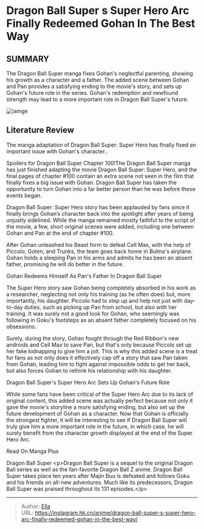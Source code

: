 # Dragon Ball Super s Super Hero Arc Finally Redeemed Gohan In The Best Way


## SUMMARY 



  The Dragon Ball Super manga fixes Gohan&#39;s neglectful parenting, showing his growth as a character and a father.   The added scene between Gohan and Pan provides a satisfying ending to the movie&#39;s story, and sets up Gohan&#39;s future role in the series.   Gohan&#39;s redemption and newfound strength may lead to a more important role in Dragon Ball Super&#39;s future.  

![iamge](https://static1.srcdn.com/wordpress/wp-content/uploads/2023/03/gohan-pan-goku-featured-image.jpg)

## Literature Review

The manga adaptation of Dragon Ball Super: Super Hero has finally fixed an important issue with Gohan&#39;s character..




Spoilers for Dragon Ball Super Chapter 100!The Dragon Ball Super manga has just finished adapting the movie Dragon Ball Super: Super Hero, and the final pages of chapter #100 contain an extra scene not seen in the film that finally fixes a big issue with Gohan. Dragon Ball Super has taken the opportunity to turn Gohan into a far better person than he was before these events began.




Dragon Ball Super: Super Hero story has been applauded by fans since it finally brings Gohan’s character back into the spotlight after years of being unjustly sidelined. While the manga remained mostly faithful to the script of the movie, a few, short original scenes were added, including one between Gohan and Pan at the end of chapter #100.

          

After Gohan unleashed his Beast form to defeat Cell Max, with the help of Piccolo, Goten, and Trunks, the team goes back home in Bulma&#39;s airplane. Gohan holds a sleeping Pan in his arms and admits he has been an absent father, promising he will do better in the future.


 Gohan Redeems Himself As Pan&#39;s Father In Dragon Ball Super 
          




The Super Hero story saw Gohan being completely absorbed in his work as a researcher, neglecting not only his training (as he often does) but, more importantly, his daughter. Piccolo had to step up and help not just with day-to-day duties, such as picking up Pan from school, but also with her training. It was surely not a good look for Gohan, who seemingly was following in Goku&#39;s footsteps as an absent father completely focused on his obsessions.

Surely, during the story, Gohan fought through the Red Ribbon&#39;s new androids and Cell Max to save Pan, but that&#39;s only because Piccolo set up her fake kidnapping to give him a jolt. This is why this added scene is a treat for fans as not only does it effectively cap off a story that saw Pan taken from Gohan, leading him to fight against impossible odds to get her back, but also forces Gohan to rethink his relationship with his daughter.



 Dragon Ball Super&#39;s Super Hero Arc Sets Up Gohan&#39;s Future Role 
          




While some fans have been critical of the Super Hero Arc due to its lack of original content, this added scene was actually perfect because not only it gave the movie&#39;s storyline a more satisfying ending, but also set up the future development of Gohan as a character. Now that Gohan is officially the strongest fighter, it will be interesting to see if Dragon Ball Super will truly give him a more important role in the future, in which case, he will surely benefit from the character growth displayed at the end of the Super Hero Arc.

Read On Manga Plus

   Dragon Ball Super  &lt;p&gt;Dragon Ball Super is a sequel to the original Dragon Ball series as well as the fan-favorite Dragon Ball Z anime. Dragon Ball Super takes place ten years after Majin Buu is defeated and follows Goku and his friends on all-new adventures. Much like its predecessors, Dragon Ball Super was praised throughout its 131 episodes.&lt;/p&gt;   


---

> Author: [Ella](https://instagram.hk.cn/)  
> URL: https://instagram.hk.cn/anime/dragon-ball-super-s-super-hero-arc-finally-redeemed-gohan-in-the-best-way/  

